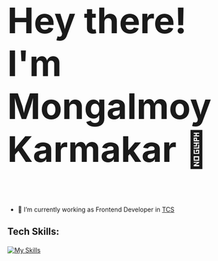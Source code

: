 # <p style="font-size: 80px;">Hey there! I'm Mongalmoy Karmakar 👋</p>

- 🔭 I’m currently working as Frontend Developer in [TCS](https://www.tcs.com)

<!--
**mongalmoy/mongalmoy** is a ✨ _special_ ✨ repository because its `README.md` (this file) appears on your GitHub profile.

Here are some ideas to get you started:

- 🔭 I’m currently working on ...
- 🌱 I’m currently learning ...
- 👯 I’m looking to collaborate on ...
- 🤔 I’m looking for help with ...
- 💬 Ask me about ...
- 📫 How to reach me: ...
- 😄 Pronouns: ...
- ⚡ Fun fact: ...
-->
## <span>Tech Skills:</p>
[![My Skills](https://skillicons.dev/icons?i=cpp,js,html,css,bootstrap,react,nodejs,express,mongodb)](https://skillicons.dev)
